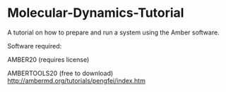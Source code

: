 # Molecular-Dynamics-Tutorial
A tutorial on how to prepare and run a system using the Amber software.

Software required: 

AMBER20 (requires license)

AMBERTOOLS20 (free to download) http://ambermd.org/tutorials/pengfei/index.htm
